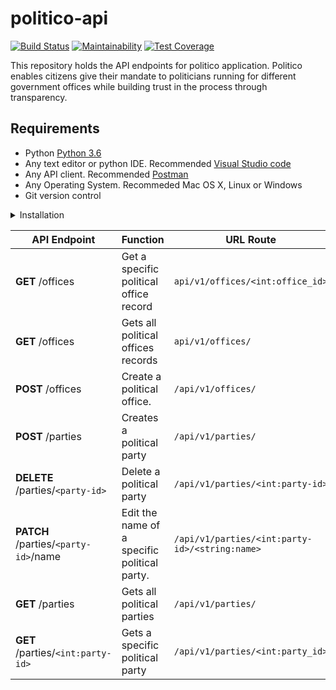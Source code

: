# politico-api
[![Build Status](https://travis-ci.com/wainainad60/politico-api.svg?branch=develop)](https://travis-ci.com/wainainad60/politico-api)
[![Maintainability](https://api.codeclimate.com/v1/badges/09ac0b6bb9682e362053/maintainability)](https://codeclimate.com/github/wainainad60/politico-api/maintainability)
[![Test Coverage](https://api.codeclimate.com/v1/badges/09ac0b6bb9682e362053/test_coverage)](https://codeclimate.com/github/wainainad60/politico-api/test_coverage)

This repository holds the API endpoints for politico application. Politico enables citizens give their mandate to politicians running for different government offices while building trust in the process through transparency.

## Requirements
- Python [Python 3.6](https://www.python.org/)
- Any text editor or python IDE. Recommended [Visual Studio code](https://code.visualstudio.com/)
- Any API client. Recommended [Postman](https://www.getpostman.com/downloads/)
- Any Operating System. Recommeded Mac OS X, Linux or Windows
- Git version control

<details><summary>Installation</summary>
<p>

#### installation steps

- clone the git repo
```
$ git clone --branch develop https://github.com/wainainad60/politico-api.git
```
- cd into the project directory
```
$ cd politico-api
```
- create the virtual environment and activate it
```
(Linux and Mac OS X)
$ python3 -m venv venv 
$ source venv/bin/activate

(Windows)
> python -m venv venv 
> venv\Scripts\activate
```
- install dependencies
```
$ pip install -r requirements.txt
```
- Run the app
``` $ flask run ```

</p>
</details>

<p></p>
<p></p>

  | **API Endpoint** | **Function** | **URL Route** |
| --- | --- | --- |
| **GET** /offices | Get a specific political office record | `api/v1/offices/<int:office_id>` |
| **GET** /offices | Gets all political offices records | `api/v1/offices/` |
| **POST** /offices | Create a political office. | `/api/v1/offices/` |
| **POST** /parties | Creates a political party | `/api/v1/parties/` |
| **DELETE** /parties/`<party-id>` | Delete a political party | `/api/v1/parties/<int:party-id>` |
| **PATCH** /parties/`<party-id>`/name | Edit the name of a specific political party. | `/api/v1/parties/<int:party-id>/<string:name>` |
| **GET** /parties | Gets all political parties | `/api/v1/parties/` |
| **GET** /parties/`<int:party-id>` | Gets a specific political party | `/api/v1/parties/<int:party_id>` |
